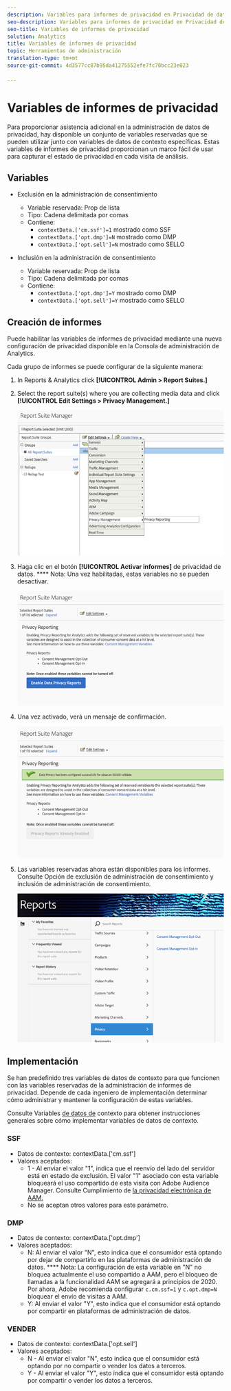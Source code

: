 ```yaml
---
description: Variables para informes de privacidad en Privacidad de datos.
seo-description: Variables para informes de privacidad en Privacidad de datos.
seo-title: Variables de informes de privacidad
solution: Analytics
title: Variables de informes de privacidad
topic: Herramientas de administración
translation-type: tm+mt
source-git-commit: 4d3577cc87b95da41275552efe7fc70bcc23e023

---
```



# Variables de informes de privacidad

Para proporcionar asistencia adicional en la administración de datos de privacidad, hay disponible un conjunto de variables reservadas que se pueden utilizar junto con variables de datos de contexto específicas.
Estas variables de informes de privacidad proporcionan un marco fácil de usar para capturar el estado de privacidad en cada visita de análisis.

## Variables

* Exclusión en la administración de consentimiento
   * Variable reservada: Prop de lista
   * Tipo: Cadena delimitada por comas
   * Contiene:
      * `contextData.['cm.ssf']=1` mostrado como SSF
      * `contextData.['opt.dmp']=N` mostrado como DMP
      * `contextData.['opt.sell']=N` mostrado como SELLO

* Inclusión en la administración de consentimiento
   * Variable reservada: Prop de lista
   * Tipo: Cadena delimitada por comas
   * Contiene:
      * `contextData.['opt.dmp']=Y` mostrado como DMP
      * `contextData.['opt.sell']=Y` mostrado como SELLO

## Creación de informes

Puede habilitar las variables de informes de privacidad mediante una nueva configuración de privacidad disponible en la Consola de administración de Analytics.

Cada grupo de informes se puede configurar de la siguiente manera:
1. In Reports &amp; Analytics click **[!UICONTROL Admin &gt; Report Suites.]**
1. Select the report suite(s) where you are collecting media data and click **[!UICONTROL Edit Settings &gt; Privacy Management.]**

   ![](assets/rsm-privacy-select.png)

1. Haga clic en el botón **[!UICONTROL Activar informes]** de privacidad de datos. **** Nota: Una vez habilitadas, estas variables no se pueden desactivar.

   ![](assets/rsm-privacy-enable.png)

1. Una vez activado, verá un mensaje de confirmación.

   ![](assets/rsm-privacy-config.png)

1. Las variables reservadas ahora están disponibles para los informes.  Consulte Opción de exclusión de administración de consentimiento y inclusión de administración de consentimiento.

   ![](assets/rsm-privacy-reports.png)

## Implementación

Se han predefinido tres variables de datos de contexto para que funcionen con las variables reservadas de la administración de informes de privacidad.  Depende de cada ingeniero de implementación determinar cómo administrar y mantener la configuración de estas variables.

Consulte Variables [de datos de](https://docs.adobe.com/help/en/analytics/implementation/javascript-implementation/variables-analytics-reporting/context-data-variables.html) contexto para obtener instrucciones generales sobre cómo implementar variables de datos de contexto.

### SSF

* Datos de contexto: contextData.['cm.ssf']
* Valores aceptados:
   * 1 - Al enviar el valor "1", indica que el reenvío del lado del servidor está en estado de exclusión. El valor "1" asociado con esta variable bloqueará el uso compartido de esta visita con Adobe Audience Manager. Consulte Cumplimiento de [la privacidad electrónica de AAM.](https://docs.adobe.com/help/en/analytics/integration/audience-analytics/audience-analytics-workflow/ssf-gdpr.html)
   * No se aceptan otros valores para este parámetro.

### DMP

* Datos de contexto: contextData.['opt.dmp']
* Valores aceptados:
   * N: Al enviar el valor "N", esto indica que el consumidor está optando por dejar de compartirlo en las plataformas de administración de datos. **** Nota: La configuración de esta variable en "N" no bloquea actualmente el uso compartido a AAM, pero el bloqueo de llamadas a la funcionalidad AAM se agregará a principios de 2020. Por ahora, Adobe recomienda configurar `c.cm.ssf=1` y `c.opt.dmp=N` bloquear el envío de visitas a AAM.
   * Y: Al enviar el valor "Y", esto indica que el consumidor está optando por compartir en plataformas de administración de datos.

### VENDER

* Datos de contexto: contextData.['opt.sell']
* Valores aceptados:
   * N - Al enviar el valor "N", esto indica que el consumidor está optando por no compartir o vender los datos a terceros.
   * Y - Al enviar el valor "Y", esto indica que el consumidor está optando por compartir o vender los datos a terceros.
